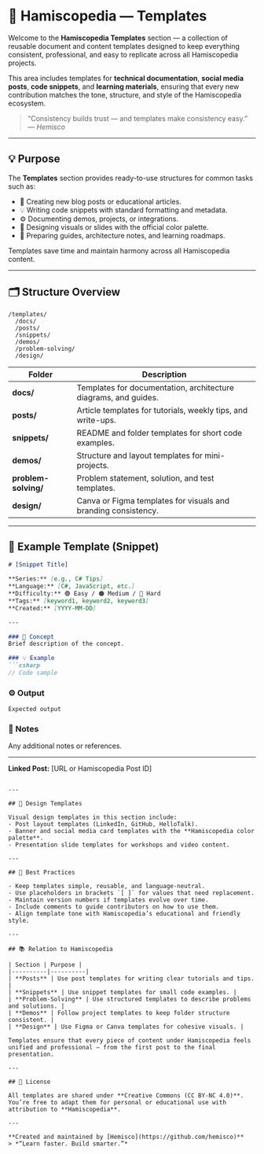 # 🧩 Hamiscopedia — Templates

Welcome to the **Hamiscopedia Templates** section — a collection of reusable document and content templates designed to keep everything consistent, professional, and easy to replicate across all Hamiscopedia projects.

This area includes templates for **technical documentation**, **social media posts**, **code snippets**, and **learning materials**, ensuring that every new contribution matches the tone, structure, and style of the Hamiscopedia ecosystem.

> “Consistency builds trust — and templates make consistency easy.” — *Hemisco*

---

## 💡 Purpose

The **Templates** section provides ready-to-use structures for common tasks such as:
- 📝 Creating new blog posts or educational articles.  
- 💡 Writing code snippets with standard formatting and metadata.  
- ⚙️ Documenting demos, projects, or integrations.  
- 🎨 Designing visuals or slides with the official color palette.  
- 📘 Preparing guides, architecture notes, and learning roadmaps.  

Templates save time and maintain harmony across all Hamiscopedia content.

---

## 🗂️ Structure Overview

```
/templates/
  /docs/
  /posts/
  /snippets/
  /demos/
  /problem-solving/
  /design/
```

| Folder | Description |
|---------|-------------|
| **docs/** | Templates for documentation, architecture diagrams, and guides. |
| **posts/** | Article templates for tutorials, weekly tips, and write-ups. |
| **snippets/** | README and folder templates for short code examples. |
| **demos/** | Structure and layout templates for mini-projects. |
| **problem-solving/** | Problem statement, solution, and test templates. |
| **design/** | Canva or Figma templates for visuals and branding consistency. |

---

## 📘 Example Template (Snippet)

```markdown
# [Snippet Title]

**Series:** [e.g., C# Tips]  
**Language:** [C#, JavaScript, etc.]  
**Difficulty:** 🟢 Easy / 🟠 Medium / 🔴 Hard  
**Tags:** [keyword1, keyword2, keyword3]  
**Created:** [YYYY-MM-DD]

---

### 🧩 Concept
Brief description of the concept.

### 💡 Example
```csharp
// Code sample
```
### ⚙️ Output
```
Expected output
```

### 📘 Notes
Any additional notes or references.

---

**Linked Post:** [URL or Hamiscopedia Post ID]
```

---

## 🎨 Design Templates

Visual design templates in this section include:
- Post layout templates (LinkedIn, GitHub, HelloTalk).  
- Banner and social media card templates with the **Hamiscopedia color palette**.  
- Presentation slide templates for workshops and video content.

---

## 🧠 Best Practices

- Keep templates simple, reusable, and language-neutral.  
- Use placeholders in brackets `[ ]` for values that need replacement.  
- Maintain version numbers if templates evolve over time.  
- Include comments to guide contributors on how to use them.  
- Align template tone with Hamiscopedia’s educational and friendly style.

---

## 📚 Relation to Hamiscopedia

| Section | Purpose |
|----------|----------|
| **Posts** | Use post templates for writing clear tutorials and tips. |
| **Snippets** | Use snippet templates for small code examples. |
| **Problem-Solving** | Use structured templates to describe problems and solutions. |
| **Demos** | Follow project templates to keep folder structure consistent. |
| **Design** | Use Figma or Canva templates for cohesive visuals. |

Templates ensure that every piece of content under Hamiscopedia feels unified and professional — from the first post to the final presentation.

---

## 📜 License

All templates are shared under **Creative Commons (CC BY-NC 4.0)**.  
You’re free to adapt them for personal or educational use with attribution to **Hamiscopedia**.

---

**Created and maintained by [Hemisco](https://github.com/hemisco)**  
> *“Learn faster. Build smarter.”*
